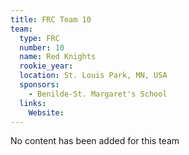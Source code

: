 ```yaml
---
title: FRC Team 10
team:
  type: FRC
  number: 10
  name: Red Knights
  rookie_year: 
  location: St. Louis Park, MN, USA
  sponsors:
    - Benilde-St. Margaret's School
  links:
    Website: 
---
```

No content has been added for this team